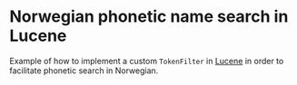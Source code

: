 # Norwegian phonetic name search in Lucene

Example of how to implement a custom `TokenFilter` in [Lucene](http://lucene.apache.org/core/) in order to facilitate phonetic search in Norwegian.